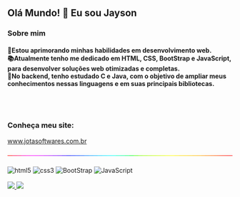 
## Olá Mundo! 👋 Eu sou Jayson


<h3 align="left"> 
     Sobre mim
</h3>


 <h4 align="left"> 
    🌱Estou aprimorando minhas habilidades em desenvolvimento web.<br>
    📚Atualmente tenho me dedicado em HTML, CSS, BootStrap e JavaScript,
    para desenvolver soluções web otimizadas e completas.<br>
    🎯No backend, tenho estudado C e Java, com o objetivo
    de ampliar meus conhecimentos nessas linguagens e em suas principais bibliotecas.<br>
 </h4><br><br>

### Conheça meu site:
<a href="https://www.jotasoftwares.com.br/">www.jotasoftwares.com.br</a>


<img align="center" alt="Linha" src="https://raw.githubusercontent.com/jaysonstn/jaysonstn/refs/heads/main/linha.gif" />
<div style="display: inline_block"><br/>
    <img align="center" alt="html5" width="100px" height="25px" src="https://img.shields.io/badge/HTML5-E34F26?style=for-the-badge&logo=html5&logoColor=white" />
<img align="center" alt="css3" width="100px" height="25px" src="https://img.shields.io/badge/CSS3-1572B6?style=for-the-badge&logo=css3&logoColor=white" />
<img align="center" alt="BootStrap" width="100px" height="25px" src="https://img.shields.io/badge/Bootstrap-563D7C?style=for-the-badge&logo=bootstrap&logoColor=white" />    
<img align="center" alt="JavaScript" width="100px" height="25px" src="https://img.shields.io/badge/JavaScript-F7DF1E?style=for-the-badge&logo=javascript&logoColor=black" />


    
</div><br/>

<div>
<a href="https://github.com/jaysonstn">
<img loading="lazy" height="180em" src="https://github-readme-stats.vercel.app/api/top-langs/?username=jaysonstn&layout=compact&langs_count=7&theme=dracula"/>
<img loading="lazy" height="180em" src="https://github-readme-stats.vercel.app/api?username=jaysonstn&show_icons=true&theme=dracula&include_all_commits=true&count_private=true"/>
</div>



